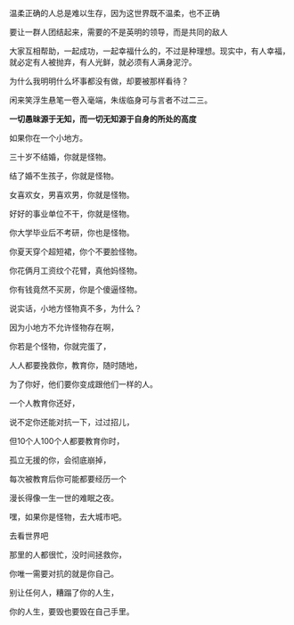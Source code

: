 温柔正确的人总是难以生存，因为这世界既不温柔，也不正确

要让一群人团结起来，需要的不是英明的领导，而是共同的敌人

大家互相帮助，一起成功，一起幸福什么的，不过是种理想。现实中，有人幸福，就必定有人被抛弃，有人光鲜，就必须有人满身泥泞。

为什么我明明什么坏事都没有做，却要被那样看待？

闲来笑浮生悬笔一卷入毫端，朱绂临身可与言者不过二三。

**一切愚昧源于无知，而一切无知源于自身的所处的高度**



如果你在一个小地方。

三十岁不结婚，你就是怪物。

结了婚不生孩子，你就是怪物。

女喜欢女，男喜欢男，你就是怪物。

好好的事业单位不干，你就是怪物。

你大学毕业后不考研，你也是怪物。

你夏天穿个超短裙，你个不要脸怪物。

你花俩月工资纹个花臂，真他妈怪物。

你有钱竟然不买房，你是个傻逼怪物。

说实话，小地方怪物真不多，为什么？

因为小地方不允许怪物存在啊，

你若是个怪物，你就完蛋了，

人人都要挽救你，教育你，随时随地，

为了你好，他们要你变成跟他们一样的人。

一个人教育你还好，

说不定你还能对抗一下，过过招儿，

但10个人100个人都要教育你时，

孤立无援的你，会彻底崩掉，

每次被教育后你可能都要经历一个

漫长得像一生一世的难眠之夜。

嘿，如果你是怪物，去大城市吧。

去看世界吧

那里的人都很忙，没时间拯救你，

你唯一需要对抗的就是你自己。

别让任何人，糟蹋了你的人生，

你的人生，要毁也要毁在自己手里。